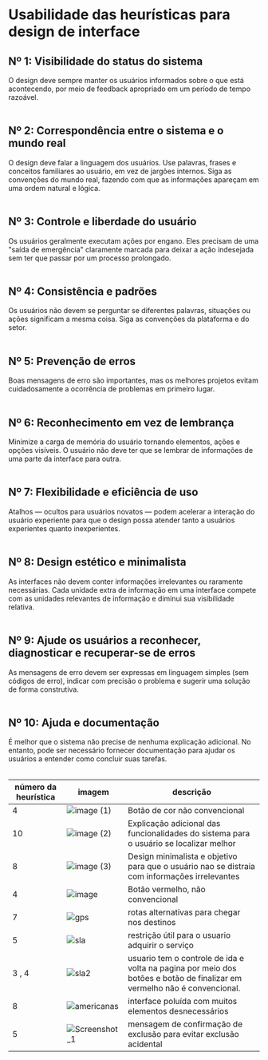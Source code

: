 # Usabilidade das heurísticas para design de interface

## Nº 1: Visibilidade do status do sistema
O design deve sempre manter os usuários informados sobre o que está acontecendo, por meio de feedback apropriado em um período de tempo razoável. 
<br><br>

## Nº 2: Correspondência entre o sistema e o mundo real
O design deve falar a linguagem dos usuários. Use palavras, frases e conceitos familiares ao usuário, em vez de jargões internos. Siga as convenções do mundo real, fazendo com que as informações apareçam em uma ordem natural e lógica.
<br><br>

## Nº 3: Controle e liberdade do usuário
Os usuários geralmente executam ações por engano. Eles precisam de uma "saída de emergência" claramente marcada para deixar a ação indesejada sem ter que passar por um processo prolongado.
<br><br>

## Nº 4: Consistência e padrões
Os usuários não devem se perguntar se diferentes palavras, situações ou ações significam a mesma coisa. Siga as convenções da plataforma e do setor.
<br><br>

## Nº 5: Prevenção de erros
Boas mensagens de erro são importantes, mas os melhores projetos evitam cuidadosamente a ocorrência de problemas em primeiro lugar.
<br><br>

## Nº 6: Reconhecimento em vez de lembrança
Minimize a carga de memória do usuário tornando elementos, ações e opções visíveis. O usuário não deve ter que se lembrar de informações de uma parte da interface para outra.
<br><br>

## Nº 7: Flexibilidade e eficiência de uso
Atalhos — ocultos para usuários novatos — podem acelerar a interação do usuário experiente para que o design possa atender tanto a usuários experientes quanto inexperientes.
<br><br>

## Nº 8: Design estético e minimalista
As interfaces não devem conter informações irrelevantes ou raramente necessárias. Cada unidade extra de informação em uma interface compete com as unidades relevantes de informação e diminui sua visibilidade relativa.
<br><br>

## Nº 9: Ajude os usuários a reconhecer, diagnosticar e recuperar-se de erros
As mensagens de erro devem ser expressas em linguagem simples (sem códigos de erro), indicar com precisão o problema e sugerir uma solução de forma construtiva.
<br><br>

## Nº 10: Ajuda e documentação
É melhor que o sistema não precise de nenhuma explicação adicional. No entanto, pode ser necessário fornecer documentação para ajudar os usuários a entender como concluir suas tarefas.
<br><br>

| número da heurística | imagem | descrição |
| --- | --- | --- |
| 4 | ![image (1)](https://github.com/XLryan246/Bertoti/assets/100379352/708fba54-5883-4bbb-b8aa-800f59c12f10) | Botão de cor não convencional |
| 10 | ![image (2)](https://github.com/XLryan246/Bertoti/assets/100379352/782342c5-f327-432c-b227-fd50685b8043) | Explicação adicional das funcionalidades do sistema para o usuário se localizar melhor |
| 8 | ![image (3)](https://github.com/XLryan246/Bertoti/assets/100379352/8315ca3c-7bfc-44d7-8c0f-621eddc535b1) | Design minimalista e objetivo para que o usuário nao se distraia com informações irrelevantes |
| 4 | ![image](https://github.com/XLryan246/Bertoti/assets/100379352/b7989ceb-2a33-4974-9a31-e58fb2f12102)| Botão vermelho, não convencional |
| 7 | ![gps](https://github.com/XLryan246/Bertoti/assets/100379352/5a709300-ec3a-4817-bc8a-f094415cb96f)| rotas alternativas para chegar nos destinos |
| 5 | ![sla](https://github.com/XLryan246/Bertoti/assets/100379352/5debe712-760a-4c03-8c09-71d5b16772e6)| restrição útil para o usuario adquirir o serviço |
| 3 , 4 | ![sla2](https://github.com/XLryan246/Bertoti/assets/100379352/fcbdb3ea-a31d-4150-b8cc-f9f1c1db9dcf)| usuario tem o controle de ida e volta na pagina por meio dos botões e botão de finalizar em vermelho não é convencional. |
| 8 | ![americanas](https://github.com/XLryan246/Bertoti/assets/100379352/ea6f9810-7df0-4e0c-a5a2-1d75989e9b5e)| interface poluída com muitos elementos desnecessários |
| 5 | ![Screenshot_1](https://github.com/XLryan246/Bertoti/assets/100379352/f29093d9-a476-4566-a053-4453e755cb98)| mensagem de confirmação de exclusão para evitar exclusão acidental | 
 
